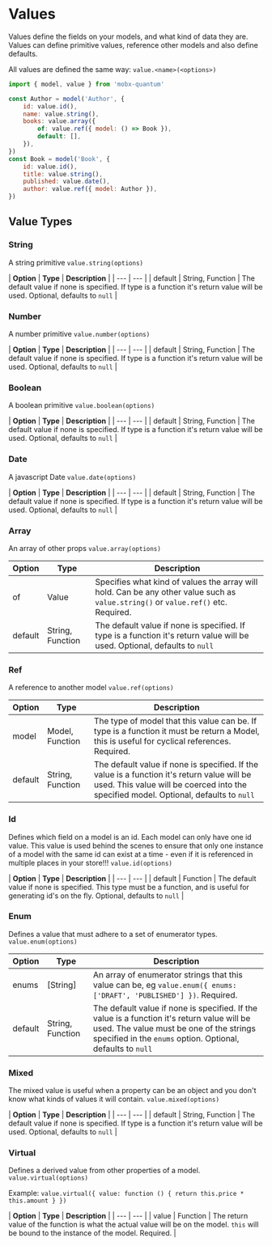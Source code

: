 # Values

Values define the fields on your models, and what kind of data they are. Values can define primitive values, reference other models and also define defaults.

All values are defined the same way: `value.<name>(<options>)`

```javascript
import { model, value } from 'mobx-quantum'

const Author = model('Author', {
    id: value.id(),
    name: value.string(),
    books: value.array({ 
        of: value.ref({ model: () => Book }), 
        default: [],
    }),
})
const Book = model('Book', {
    id: value.id(),
    title: value.string(),
    published: value.date(),
    author: value.ref({ model: Author }),
})
```

## Value Types

### String

A string primitive `value.string(options)`

| **Option** | **Type** | **Description** |
| --- | --- |
| default | String, Function | The default value if none is specified. If type is a function it's return value will be used. Optional, defaults to `null` |

### Number

A number primitive `value.number(options)`

| **Option** | **Type** | **Description** |
| --- | --- |
| default | String, Function | The default value if none is specified. If type is a function it's return value will be used. Optional, defaults to `null` |

### Boolean

A boolean primitive `value.boolean(options)`

| **Option** | **Type** | **Description** |
| --- | --- |
| default | String, Function | The default value if none is specified. If type is a function it's return value will be used. Optional, defaults to `null` |

### Date

A javascript Date `value.date(options)`

| **Option** | **Type** | **Description** |
| --- | --- |
| default | String, Function | The default value if none is specified. If type is a function it's return value will be used. Optional, defaults to `null` |

### Array

An array of other props `value.array(options)`

| **Option** | **Type** | **Description** |
| --- | --- | --- |
| of | Value | Specifies what kind of values the array will hold. Can be any other value such as `value.string()` or `value.ref()` etc. Required. |
| default | String, Function | The default value if none is specified. If type is a function it's return value will be used. Optional, defaults to `null` |

### Ref

A reference to another model `value.ref(options)`

| **Option** | **Type** | **Description** |
| --- | --- | --- |
| model | Model, Function | The type of model that this value can be. If type is a function it must be return a Model, this is useful for cyclical references. Required. |
| default | String, Function | The default value if none is specified. If the value is a function it's return value will be used. This value will be coerced into the specified model. Optional, defaults to `null` |

### Id

Defines which field on a model is an id. Each model can only have one id value. This value is used behind the scenes to ensure that only one instance of a model with the same id can exist at a time - even if it is referenced in multiple places in your store!!! `value.id(options)`

| **Option** | **Type** | **Description** |
| --- | --- |
| default | Function | The default value if none is specified. This type must be a function, and is useful for generating id's on the fly. Optional, defaults to `null` |

### Enum

Defines a value that must adhere to a set of enumerator types. `value.enum(options)`

| **Option** | **Type** | **Description** |
| --- | --- | --- |
| enums | \[String\] | An array of enumerator strings that this value can be, eg `value.enum({ enums: ['DRAFT', 'PUBLISHED'] })`. Required. |
| default | String, Function | The default value if none is specified. If the value is a function it's return value will be used. The value must be one of the strings specified in the `enums` option. Optional, defaults to `null` |

### Mixed

The mixed value is useful when a property can be an object and you don't know what kinds of values it will contain. `value.mixed(options)`

| **Option** | **Type** | **Description** |
| --- | --- |
| default | String, Function | The default value if none is specified. If type is a function it's return value will be used. Optional, defaults to `null` |

### Virtual

Defines a derived value from other properties of a model. `value.virtual(options)`

Example: `value.virtual({ value: function () { return this.price * this.amount } })`

| **Option** | **Type** | **Description** |
| --- | --- |
| value | Function | The return value of the function is what the actual value will be on the model. `this` will be bound to the instance of the model. Required. |



